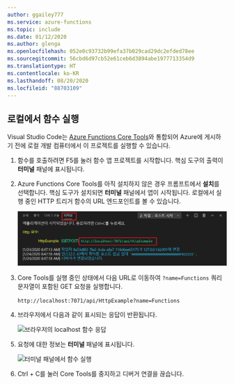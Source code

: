 ```yaml
---
author: ggailey777
ms.service: azure-functions
ms.topic: include
ms.date: 01/12/2020
ms.author: glenga
ms.openlocfilehash: 052e0c93732b99efa37b029cad29dc2efded78ee
ms.sourcegitcommit: 56cbd6d97cb52e61ceb6d3894abe1977713354d9
ms.translationtype: HT
ms.contentlocale: ko-KR
ms.lasthandoff: 08/20/2020
ms.locfileid: "88703109"
---
```

## <a name="run-the-function-locally"></a>로컬에서 함수 실행

Visual Studio Code는 [Azure Functions Core Tools](../articles/azure-functions/functions-run-local.md)와 통합되어 Azure에 게시하기 전에 로컬 개발 컴퓨터에서 이 프로젝트를 실행할 수 있습니다.

1. 함수를 호출하려면 F5를 눌러 함수 앱 프로젝트를 시작합니다. 핵심 도구의 출력이 **터미널** 패널에 표시됩니다.

1. Azure Functions Core Tools를 아직 설치하지 않은 경우 프롬프트에서 **설치**를 선택합니다. 핵심 도구가 설치되면 **터미널** 패널에서 앱이 시작됩니다. 로컬에서 실행 중인 HTTP 트리거 함수의 URL 엔드포인트를 볼 수 있습니다. 

    ![Azure 로컬 출력](./media/functions-run-function-test-local-vs-code/functions-vscode-f5.png)

1. Core Tools를 실행 중인 상태에서 다음 URL로 이동하여 `?name=Functions` 쿼리 문자열이 포함된 GET 요청을 실행합니다.

    `http://localhost:7071/api/HttpExample?name=Functions`

1. 브라우저에서 다음과 같이 표시되는 응답이 반환됩니다.

    ![브라우저의 localhost 함수 응답](./media/functions-run-function-test-local-vs-code/functions-test-local-browser.png)

1. 요청에 대한 정보는 **터미널** 패널에 표시됩니다.

    ![터미널 패널에서 함수 실행](./media/functions-run-function-test-local-vs-code/function-execution-terminal.png)

1. Ctrl + C를 눌러 Core Tools를 중지하고 디버거 연결을 끊습니다.
